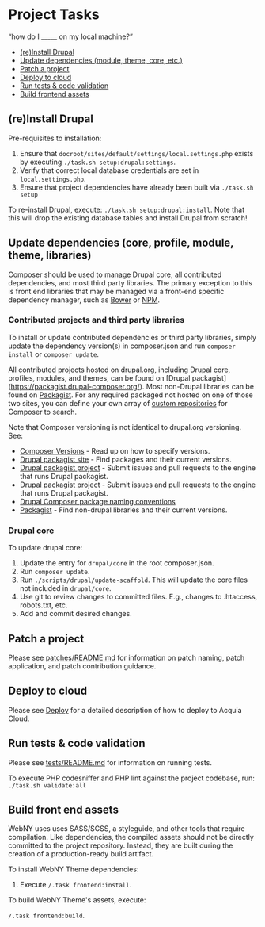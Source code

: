 # Project Tasks

“how do I _____ on my local machine?”

* [(re)Install Drupal](#install-drupal)
* [Update dependencies (module, theme, core, etc.)](#update-dependency)
* [Patch a project](#patch)
* [Deploy to cloud](#deploy)
* [Run tests & code validation](#tests)
* [Build frontend assets](#frontend)

## <a name="install-drupal"></a>(re)Install Drupal

Pre-requisites to installation:

1. Ensure that `docroot/sites/default/settings/local.settings.php` exists by 
  executing `./task.sh setup:drupal:settings`. 
1. Verify that correct local database credentials are set in 
  `local.settings.php`.
1. Ensure that project dependencies have already been built via 
  `./task.sh setup`
   
To re-install Drupal, execute: `./task.sh setup:drupal:install`. Note that this
will drop the existing database tables and install Drupal from scratch!

## <a name="update-dependency"></a>Update dependencies (core, profile, module, theme, libraries)

Composer should be used to manage Drupal core, all contributed dependencies, and
most third party libraries. The primary exception to this is front end libraries
that may be managed via a front-end specific dependency manager, such as 
[Bower](http://bower.io/) or [NPM](https://www.npmjs.com/).

### Contributed projects and third party libraries

To install or update contributed dependencies or third party libraries, simply 
update the dependency version(s) in composer.json and run `composer install` or 
`composer update`.

All contributed projects hosted on drupal.org, including Drupal core, profiles,
modules, and themes, can be found on [Drupal packagist]
(https://packagist.drupal-composer.org/). Most non-Drupal libraries can be 
found on [Packagist](http://packagist.com/). For any required packaged not 
hosted on one of those two sites, you can define your own array of [custom
repositories](https://getcomposer.org/doc/05-repositories.md#repository) for 
Composer to search.

Note that Composer versioning is not identical to drupal.org versioning. See:

* [Composer Versions](https://getcomposer.org/doc/articles/versions.md) - Read up on how to specify versions.
* [Drupal packagist site](https://packagist.drupal-composer.org/) - Find packages and their current versions.
* [Drupal packagist project](https://github.com/drupal-composer/drupal-packagist) - Submit issues and pull requests to the engine that runs Drupal packagist.
* [Drupal packagist project](https://github.com/drupal-composer/drupal-packagist) - Submit issues and pull requests to the engine that runs Drupal packagist.
* [Drupal Composer package naming conventions](https://www.drupal.org/node/2471927)
* [Packagist](http://packagist.com/) - Find non-drupal libraries and their current versions.

### Drupal core

To update drupal core: 

1. Update the entry for `drupal/core` in the root composer.json. 
2. Run `composer update`. 
3. Run `./scripts/drupal/update-scaffold`. This will update the core files not included in `drupal/core`. 
4. Use git to review changes to committed files. E.g., changes to .htaccess, robots.txt, etc. 
5. Add and commit desired changes.

## <a name="patch"></a>Patch a project

Please see [patches/README.md](../patches/README.md) for information on patch 
naming, patch application, and patch contribution guidance.

## <a name="deploy"></a>Deploy to cloud

Please see [Deploy](deploy.md) for a detailed description of how to deploy to
 Acquia Cloud.

## <a name="tests"></a>Run tests & code validation

Please see [tests/README.md](../tests/README.md) for information on running
tests.

To execute PHP codesniffer and PHP lint against the project codebase, run:
`./task.sh validate:all`

## <a name="frontend"></a>Build front end assets

WebNY uses uses SASS/SCSS, a styleguide, and other
tools that require compilation. Like dependencies, the compiled assets should
not be directly committed to the project repository. Instead, they are
built during the creation of a production-ready build artifact.


To install WebNY Theme dependencies:

1. Execute `/.task frontend:install`.

To build WebNY Theme's assets, execute:

`/.task frontend:build`.
